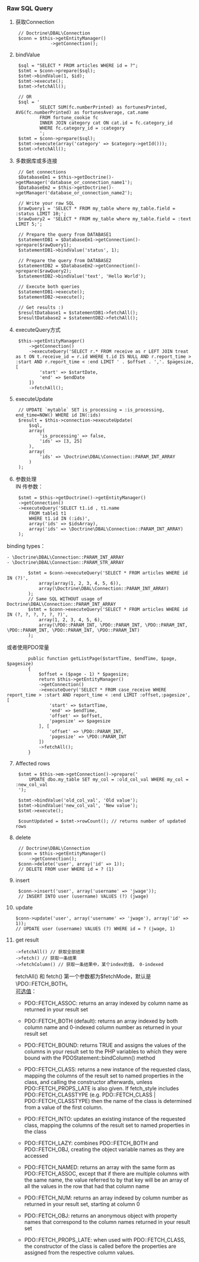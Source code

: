 ### Raw SQL Query

1. 获取Connection
    
		// Doctrine\DBAL\Connection
		$conn = $this->getEntityManager()
		            ->getConnection();

2. bindValue

		$sql = "SELECT * FROM articles WHERE id = ?";
		$stmt = $conn->prepare($sql);
		$stmt->bindValue(1, $id);
		$stmt->execute();
		$stmt->fetchAll();
	
		// OR
		$sql = '
	            SELECT SUM(fc.numberPrinted) as fortunesPrinted, AVG(fc.numberPrinted) as fortunesAverage, cat.name
	            FROM fortune_cookie fc
	            INNER JOIN category cat ON cat.id = fc.category_id
	            WHERE fc.category_id = :category
	            ';
	    $stmt = $conn->prepare($sql);
	    $stmt->execute(array('category' => $category->getId()));
	    $stmt->fetchAll();

3. 多数据库或多连接

		// Get connections
	    $DatabaseEm1 = $this->getDoctrine()->getManager('database_or_connection_name1');
	    $DatabaseEm2 = $this->getDoctrine()->getManager('database_or_connection_name2');
	
	    // Write your raw SQL
	    $rawQuery1 = 'SELECT * FROM my_table where my_table.field = :status LIMIT 10;';
	    $rawQuery2 = 'SELECT * FROM my_table where my_table.field = :text LIMIT 5;';
	
	    // Prepare the query from DATABASE1
	    $statementDB1 = $DatabaseEm1->getConnection()->prepare($rawQuery1);
	    $statementDB1->bindValue('status', 1);
	
	    // Prepare the query from DATABASE2
	    $statementDB2 = $DatabaseEm2->getConnection()->prepare($rawQuery2);
	    $statementDB2->bindValue('text', 'Hello World');
	
	    // Execute both queries
	    $statementDB1->execute();
	    $statementDB2->execute();
	
	    // Get results :)
	    $resultDatabase1 = $statementDB1->fetchAll();
	    $resultDatabase2 = $statementDB2->fetchAll();

4. executeQuery方式

		$this->getEntityManager()
	        ->getConnection()
	        ->executeQuery('SELECT r.* FROM receive as r LEFT JOIN treat as t ON t.receive_id = r.id WHERE t.id IS NULL AND r.report_time > :start AND r.report_time < :end LIMIT ' . $offset . ','. $pagesize, [
	            'start' => $startDate,
	            'end' => $endDate
	        ])
	        ->fetchAll();

5. executeUpdate  


		// UPDATE `mytable` SET is_processing = :is_processing, end_time=NOW() WHERE id IN(:ids)
		$result = $this->connection->executeUpdate(
		    $sql,
		    array(
		        'is_processing' => false,
		        'ids' => [3, 25]
		    ),
		    array(
		        'ids' => \Doctrine\DBAL\Connection::PARAM_INT_ARRAY
		    )
		);

6. 参数处理  
IN 传参数：

		$stmt = $this->getDoctrine()->getEntityManager()
	    ->getConnection()
	    ->executeQuery('SELECT t1.id , t1.name 
	        FROM table1 t1 
	        WHERE t1.id IN (:ids)',
	        array('ids' => $idsArray),
	        array('ids' => \Doctrine\DBAL\Connection::PARAM_INT_ARRAY)
	    );
binding types：  

	- \Doctrine\DBAL\Connection::PARAM_INT_ARRAY
	- \Doctrine\DBAL\Connection::PARAM_STR_ARRAY  

			$stmt = $conn->executeQuery('SELECT * FROM articles WHERE id IN (?)',
			    array(array(1, 2, 3, 4, 5, 6)),
			    array(\Doctrine\DBAL\Connection::PARAM_INT_ARRAY)
			);
			// Same SQL WITHOUT usage of Doctrine\DBAL\Connection::PARAM_INT_ARRAY
			$stmt = $conn->executeQuery('SELECT * FROM articles WHERE id IN (?, ?, ?, ?, ?, ?)',
			    array(1, 2, 3, 4, 5, 6),
			    array(\PDO::PARAM_INT, \PDO::PARAM_INT, \PDO::PARAM_INT, \PDO::PARAM_INT, \PDO::PARAM_INT, \PDO::PARAM_INT)
			);
或者使用PDO常量

			public function getListPage($startTime, $endTime, $page, $pagesize)
		    {
		        $offset = ($page - 1) * $pagesize;
		        return $this->getEntityManager()
		        ->getConnection()
		        ->executeQuery('SELECT * FROM case_receive WHERE report_time > :start AND report_time < :end LIMIT :offset,:pagesize', [
		            'start' => $startTime,
		            'end' => $endTime,
		            'offset' => $offset,
		            'pagesize' => $pagesize
		        ], [
		            'offset' => \PDO::PARAM_INT,
		            'pagesize' => \PDO::PARAM_INT
		        ])
		        ->fetchAll();
		    }

7. Affected rows

		$stmt = $this->em->getConnection()->prepare('
		    UPDATE dbo.my_table SET my_col = :old_col_val WHERE my_col = :new_col_val
		');
		
		$stmt->bindValue('old_col_val', 'Old value');
		$stmt->bindValue('new_col_val', 'New value');
		$stmt->execute();
		
		$countUpdated = $stmt->rowCount(); // returns number of updated rows
8. delete

		// Doctrine\DBAL\Connection
		$conn = $this->getEntityManager()
            ->getConnection();
		$conn->delete('user', array('id' => 1));
		// DELETE FROM user WHERE id = ? (1)
9. insert

		$conn->insert('user', array('username' => 'jwage'));
		// INSERT INTO user (username) VALUES (?) (jwage)
10. update
	
		$conn->update('user', array('username' => 'jwage'), array('id' => 1));
		// UPDATE user (username) VALUES (?) WHERE id = ? (jwage, 1)
11. get result

		->fetchAll() // 获取全部结果
		->fetch() // 获取一条结果
		->fetchColumn() // 获取一条结果中，某个index的值， 0-indexed
	
	fetchAll() 和 fetch() 第一个参数都为$fetchMode，默认是\PDO::FETCH_BOTH。  
	[可选值](http://php.net/manual/en/pdostatement.fetch.php)：

	- PDO::FETCH_ASSOC: returns an array indexed by column name as returned in your result set

	- PDO::FETCH_BOTH (default): returns an array indexed by both column name and 0-indexed column number as returned in your result set

	- PDO::FETCH_BOUND: returns TRUE and assigns the values of the columns in your result set to the PHP variables to which they were bound with the PDOStatement::bindColumn() method

	- PDO::FETCH_CLASS: returns a new instance of the requested class, mapping the columns of the result set to named properties in the class, and calling the constructor afterwards, unless PDO::FETCH_PROPS_LATE is also given. If fetch_style includes PDO::FETCH_CLASSTYPE (e.g. PDO::FETCH_CLASS | PDO::FETCH_CLASSTYPE) then the name of the class is determined from a value of the first column.

	- PDO::FETCH_INTO: updates an existing instance of the requested class, mapping the columns of the result set to named properties in the class

	- PDO::FETCH_LAZY: combines PDO::FETCH_BOTH and PDO::FETCH_OBJ, creating the object variable names as they are accessed

	- PDO::FETCH_NAMED: returns an array with the same form as PDO::FETCH_ASSOC, except that if there are multiple columns with the same name, the value referred to by that key will be an array of all the values in the row that had that column name

	- PDO::FETCH_NUM: returns an array indexed by column number as returned in your result set, starting at column 0

	- PDO::FETCH_OBJ: returns an anonymous object with property names that correspond to the column names returned in your result set

	- PDO::FETCH_PROPS_LATE: when used with PDO::FETCH_CLASS, the constructor of the class is called before the properties are assigned from the respective column values.